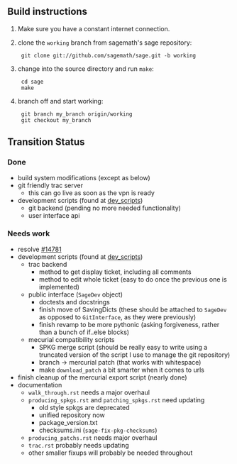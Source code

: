## Build instructions

1. Make sure you have a constant internet connection.
1. clone the `working` branch from sagemath's sage repository:

        git clone git://github.com/sagemath/sage.git -b working

1. change into the source directory and run `make`:

        cd sage
        make

1. branch off and start working:

        git branch my_branch origin/working
        git checkout my_branch

## Transition Status

### Done

- build system modifications (except as below)
- git friendly trac server
    * this can go live as soon as the vpn is ready
- development scripts (found at [dev_scripts](https://github.com/ohanar/sage/tree/dev_scripts))
    * git backend (pending no more needed functionality)
    * user interface api

### Needs work

- resolve [#14781](http://trac.sagemath.org/14781)
- development scripts (found at [dev_scripts](https://github.com/ohanar/sage/tree/dev_scripts))
    * trac backend
        + method to get display ticket, including all comments
        + method to edit whole ticket (easy to do once the previous one is implemented)
    * public interface (`SageDev` object)
        + doctests and docstrings
        + finish move of SavingDicts (these should be attached to `SageDev` as opposed to `GitInterface`, as they were previously)
        + finish revamp to be more pythonic (asking forgiveness, rather than a bunch of if..else blocks)
    * mecurial compatibility scripts
        + SPKG merge script (should be really easy to write using a truncated version of the script I use to manage the git repository)
        + branch -> mercurial patch (that works with whitespace)
        + make `download_patch` a bit smarter when it comes to urls
- finish cleanup of the mercurial export script (nearly done)
- documentation
    * `walk_through.rst` needs a major overhaul
    * `producing_spkgs.rst` and `patching_spkgs.rst` need updating
        + old style spkgs are deprecated
        + unified repository now
        + package_version.txt
        + checksums.ini (`sage-fix-pkg-checksums`)
    * `producing_patchs.rst` needs major overhaul
    * `trac.rst` probably needs updating
    * other smaller fixups will probably be needed throughout
